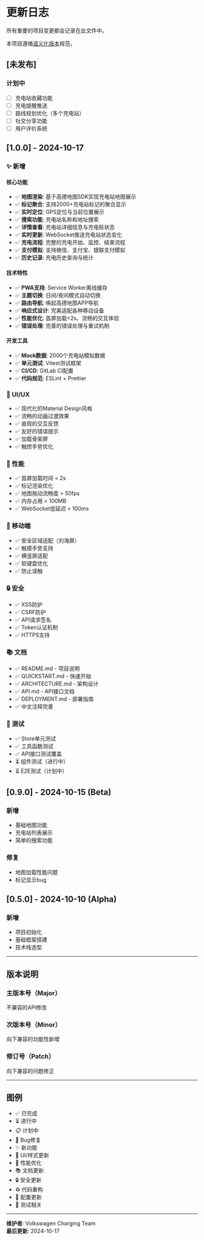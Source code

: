 # 更新日志

所有重要的项目变更都会记录在此文件中。

本项目遵循[语义化版本](https://semver.org/lang/zh-CN/)规范。

## [未发布]

### 计划中
- [ ] 充电站收藏功能
- [ ] 充电提醒推送
- [ ] 路线规划优化（多个充电站）
- [ ] 社交分享功能
- [ ] 用户评价系统

## [1.0.0] - 2024-10-17

### ✨ 新增

#### 核心功能
- ✅ **地图渲染**: 基于高德地图SDK实现充电站地图展示
- ✅ **标记聚合**: 支持2000+充电站标记的聚合显示
- ✅ **实时定位**: GPS定位与当前位置展示
- ✅ **搜索功能**: 充电站名称和地址搜索
- ✅ **详情查看**: 充电站详细信息与充电桩状态
- ✅ **实时更新**: WebSocket推送充电站状态变化
- ✅ **充电流程**: 完整的充电开始、监控、结束流程
- ✅ **支付模拟**: 支持微信、支付宝、银联支付模拟
- ✅ **历史记录**: 充电历史查询与统计

#### 技术特性
- ✅ **PWA支持**: Service Worker离线缓存
- ✅ **主题切换**: 日间/夜间模式自动切换
- ✅ **路由导航**: 唤起高德地图APP导航
- ✅ **响应式设计**: 完美适配各种移动设备
- ✅ **性能优化**: 首屏加载<2s，流畅的交互体验
- ✅ **错误处理**: 完善的错误处理与重试机制

#### 开发工具
- ✅ **Mock数据**: 2000个充电站模拟数据
- ✅ **单元测试**: Vitest测试框架
- ✅ **CI/CD**: GitLab CI配置
- ✅ **代码规范**: ESLint + Prettier

### 🎨 UI/UX
- ✅ 现代化的Material Design风格
- ✅ 流畅的动画过渡效果
- ✅ 直观的交互反馈
- ✅ 友好的错误提示
- ✅ 加载骨架屏
- ✅ 触控手势优化

### 🚀 性能
- ✅ 首屏加载时间 < 2s
- ✅ 标记渲染优化
- ✅ 地图拖动流畅度 > 50fps
- ✅ 内存占用 < 100MB
- ✅ WebSocket低延迟 < 100ms

### 📱 移动端
- ✅ 安全区域适配（刘海屏）
- ✅ 触摸手势支持
- ✅ 横竖屏适配
- ✅ 软键盘优化
- ✅ 防止误触

### 🔒 安全
- ✅ XSS防护
- ✅ CSRF防护
- ✅ API请求签名
- ✅ Token认证机制
- ✅ HTTPS支持

### 📚 文档
- ✅ README.md - 项目说明
- ✅ QUICKSTART.md - 快速开始
- ✅ ARCHITECTURE.md - 架构设计
- ✅ API.md - API接口文档
- ✅ DEPLOYMENT.md - 部署指南
- ✅ 中文注释完善

### 🧪 测试
- ✅ Store单元测试
- ✅ 工具函数测试
- ✅ API接口测试覆盖
- ⏳ 组件测试（进行中）
- ⏳ E2E测试（计划中）

## [0.9.0] - 2024-10-15 (Beta)

### 新增
- 基础地图功能
- 充电站列表展示
- 简单的搜索功能

### 修复
- 地图加载性能问题
- 标记显示bug

## [0.5.0] - 2024-10-10 (Alpha)

### 新增
- 项目初始化
- 基础框架搭建
- 技术栈选型

---

## 版本说明

### 主版本号（Major）
不兼容的API修改

### 次版本号（Minor）
向下兼容的功能性新增

### 修订号（Patch）
向下兼容的问题修正

---

## 图例

- ✅ 已完成
- ⏳ 进行中
- 📋 计划中
- 🐛 Bug修复
- ✨ 新功能
- 🎨 UI/样式更新
- 🚀 性能优化
- 📚 文档更新
- 🔒 安全更新
- ♻️ 代码重构
- 🔧 配置更新
- 🧪 测试相关

---

**维护者**: Volkswagen Charging Team  
**最后更新**: 2024-10-17

